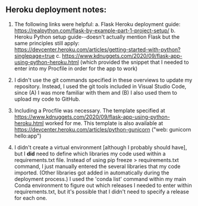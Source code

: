 ## Heroku deployment notes:


1. The following links were helpful:
a. Flask Heroku deployment guide: https://realpython.com/flask-by-example-part-1-project-setup/
b. Heroku Python setup guide--doesn't actually mention Flask but the same principles still apply: https://devcenter.heroku.com/articles/getting-started-with-python?singlepage=true
c. https://www.kdnuggets.com/2020/09/flask-app-using-python-heroku.html (which provided the snippet that I needed to enter into my Procfile in order for the app to work)

2. I didn't use the git commands specified in these overviews to update my repository. Instead, I used the git tools included in Visual Studio Code, since (A) I was more familiar with them and (B) I also used them to upload my code to GitHub. 

3. Including a Procfile was necessary. The template specified at https://www.kdnuggets.com/2020/09/flask-app-using-python-heroku.html worked for me. This template is also available at https://devcenter.heroku.com/articles/python-gunicorn ("web: gunicorn hello:app")

4. I didn't create a virtual environment [although I probably should have], but I **did** need to define which libraries my code used within a requirements.txt file. Instead of using pip freeze > requirements.txt command, I just manually entered the several libraries that my code imported. (Other libraries got added in automatically during the deployment process.) I used the 'conda list' command within my main Conda environment to figure out which releases I needed to enter within requirements.txt, but it's possible that I didn't need to specify a release for each one.
